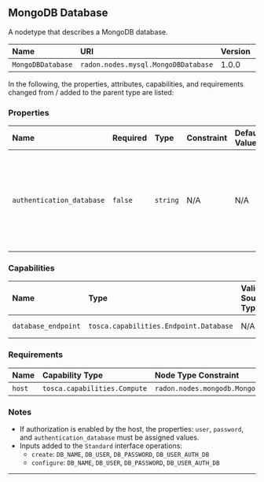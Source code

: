 ## MongoDB Database

A nodetype that describes a MongoDB database.

| Name | URI | Version | Derived From |
|:---- |:--- |:------- |:------------ |
| `MongoDBDatabase` | `radon.nodes.mysql.MongoDBDatabase` | 1.0.0 | `tosca.nodes.Database` |

In the following, the properties, attributes, capabilities, and requirements changed from / added to the parent type are listed:

### Properties

| Name | Required | Type | Constraint | Default Value | Description |
|:---- |:-------- |:---- |:---------- |:------------- |:----------- |
| `authentication_database` | `false` | `string` | N/A | N/A | If authorization is enabled by the host, defines the database where the user authentication data is stored |

### Capabilities

| Name | Type | Valid Source Types | Occurrences |
|:---- |:---- |:------------------ |:----------- |
| `database_endpoint` | `tosca.capabilities.Endpoint.Database` | N/A | [0, UNBOUNDED] |

### Requirements

| Name | Capability Type | Node Type Constraint | Relationship Type | Occurrences |
|:---- |:--------------- |:-------------------- |:----------------- |:------------|
| `host` | `tosca.capabilities.Compute` | `radon.nodes.mongodb.MongoDBMS` | `tosca.relationships.HostedOn` | [1,1] |

### Notes

* If authorization is enabled by the host, the properties: `user`, `password`, and `authentication_database` must be assigned values.    
* Inputs added to the `Standard` interface operations:
    * `create`: `DB_NAME`, `DB_USER`, `DB_PASSWORD`, `DB_USER_AUTH_DB`
    * `configure`: `DB_NAME`, `DB_USER`, `DB_PASSWORD`, `DB_USER_AUTH_DB`

---